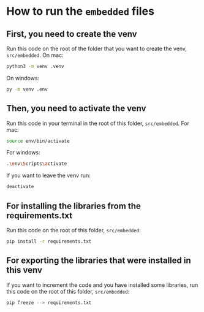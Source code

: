 # How to run the `embedded` files
## First, you need to create the venv 
Run this code on the root of the folder that you want to create the venv, `src/embedded`.
On mac:
```bash
python3 -m venv .venv
```
On windows:
```bash
py -m venv .env
```
## Then, you need to activate the venv
Run this code in your terminal in the root of this folder, `src/embedded`.
For mac:
```bash
source env/bin/activate
```
For windows:
```bash
.\env\Scripts\activate
```
If you want to leave the venv run:
```bash
deactivate
```
## For installing the libraries from the requirements.txt
Run this code on the root of this folder, `src/embedded`:
```bash
pip install -r requirements.txt
```

## For exporting the libraries that were installed in this venv
If you want to increment the code and you have installed some libraries, run this code on the root of this folder, `src/embedded`:
```bash
pip freeze --> requirements.txt
```